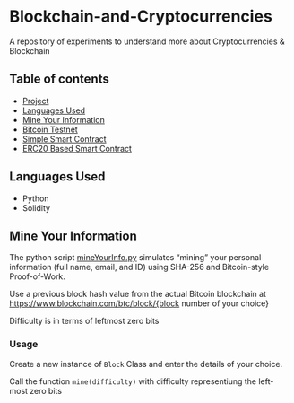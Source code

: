 # Blockchain-and-Cryptocurrencies
A repository of experiments to understand more about Cryptocurrencies & Blockchain

## Table of contents
- [Project](#blockchain-and-cryptocurrencies)
- [Languages Used](#languages-used)
- [Mine Your Information](#mine-your-info)
- [Bitcoin Testnet](#bitcoin-testnet)
- [Simple Smart Contract](#simple-smart-contract)
- [ERC20 Based Smart Contract](erc20-based-smart-contract)

## Languages Used
* Python
* Solidity

## Mine Your Information
The python script [mineYourInfo.py](https://github.com/maarouf-yassine/Blockchain-and-Cryptocurrencies/blob/main/mineYourInfo.py) simulates “mining” your personal information (full name, email, 
and ID) using SHA-256 and Bitcoin-style Proof-of-Work.

Use a previous block hash value from the actual Bitcoin blockchain at https://www.blockchain.com/btc/block/{block number of your choice}

Difficulty is in terms of leftmost zero bits

### Usage
Create a new instance of `Block` Class and enter the details of your choice.

Call the function `mine(difficulty)` with difficulty representiung the left-most zero bits
